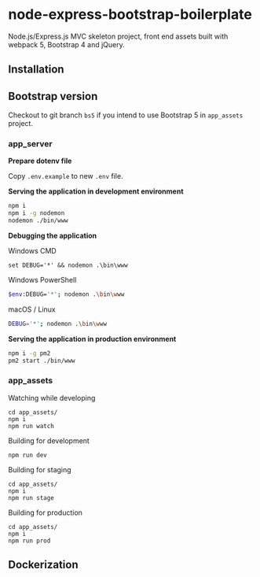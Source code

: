 # node-express-bootstrap-boilerplate

Node.js/Express.js MVC skeleton project, front end assets built with webpack 5, Bootstrap 4 and jQuery.

## Installation

## Bootstrap version

Checkout to git branch `bs5` if you intend to use Bootstrap 5 in `app_assets` project.

### app_server

**Prepare dotenv file**

Copy `.env.example` to new `.env` file.

**Serving the application in development environment**

```sh
npm i
npm i -g nodemon
nodemon ./bin/www
```

**Debugging the application**

Windows CMD

```
set DEBUG='*' && nodemon .\bin\www
```

Windows PowerShell

```sh
$env:DEBUG='*'; nodemon .\bin\www
```

macOS / Linux

```sh
DEBUG='*'; nodemon .\bin\www
```

**Serving the application in production environment**

```sh
npm i -g pm2
pm2 start ./bin/www
```

### app_assets

Watching while developing

```
cd app_assets/
npm i
npm run watch
```

Building for development

```
npm run dev
```

Building for staging

```
cd app_assets/
npm i
npm run stage
```

Building for production

```
cd app_assets/
npm i
npm run prod
```

## Dockerization

